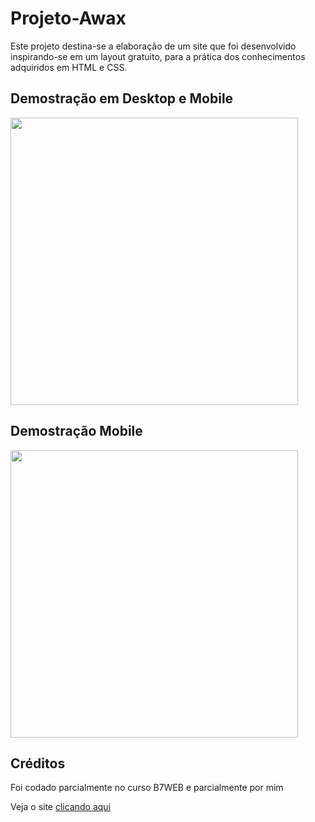 # Projeto-Awax
Este projeto destina-se a elaboração de um site que foi desenvolvido inspirando-se em um layout gratuito, para a prática dos conhecimentos adquiridos em HTML e CSS. 

## Demostração em Desktop e Mobile
<img width="460" heigth="300" src="assets/media/descktop.gif"/>

## Demostração Mobile
<img width="460" heigth="300" src="assets/media/mobile.gif"/>

## Créditos
Foi codado parcialmente no curso B7WEB e parcialmente por mim 

Veja o site [clicando aqui](https://jeandersonsantos.github.io/projeto-awax/)
